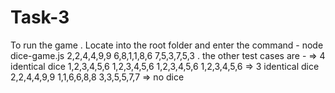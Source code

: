 # Task-3

To run the game . 
Locate into the root folder and enter the command - node dice-game.js 2,2,4,4,9,9 6,8,1,1,8,6 7,5,3,7,5,3 .
the other test cases are - 
=> 4 identical dice 1,2,3,4,5,6 1,2,3,4,5,6 1,2,3,4,5,6 1,2,3,4,5,6
=> 3 identical dice 2,2,4,4,9,9 1,1,6,6,8,8 3,3,5,5,7,7
=> no dice
